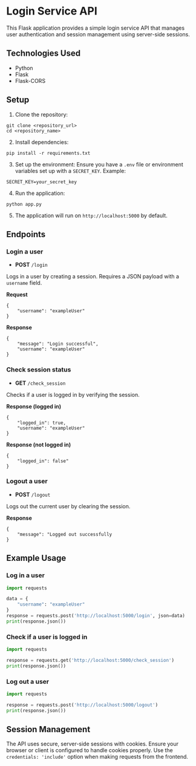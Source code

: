 # Login Service API

This Flask application provides a simple login service API that manages user authentication and session management using server-side sessions.

## Technologies Used

- Python
- Flask
- Flask-CORS

## Setup

1. Clone the repository:

```
git clone <repository_url>
cd <repository_name>
```
   
2. Install dependencies:

```
pip install -r requirements.txt
```

3. Set up the environment:
Ensure you have a `.env` file or environment variables set up with a `SECRET_KEY`. Example:

```
SECRET_KEY=your_secret_key
```

4. Run the application:
   
```
python app.py
```

5. The application will run on `http://localhost:5000` by default.

## Endpoints

### Login a user

- **POST** `/login`

Logs in a user by creating a session. Requires a JSON payload with a `username` field.

**Request**
```
{
    "username": "exampleUser"
}
```

**Response**
```
{
    "message": "Login successful",
    "username": "exampleUser"
}
```

### Check session status

- **GET** `/check_session`

Checks if a user is logged in by verifying the session.

**Response (logged in)**
```
{
    "logged_in": true,
    "username": "exampleUser"
}
```

**Response (not logged in)**
```
{
    "logged_in": false"
}
```

### Logout a user

- **POST** `/logout`

Logs out the current user by clearing the session.

**Response**
```
{
    "message": "Logged out successfully
}
```

## Example Usage

### Log in a user

```python
import requests

data = {
    "username": "exampleUser"
}
response = requests.post('http://localhost:5000/login', json=data)
print(response.json())
```

### Check if a user is logged in

```python
import requests

response = requests.get('http://localhost:5000/check_session')
print(response.json())
```

### Log out a user

```python
import requests

response = requests.post('http://localhost:5000/logout')
print(response.json())
```

## Session Management

The API uses secure, server-side sessions with cookies. Ensure your browser or client is configured to handle cookies properly. Use the `credentials: 'include'` option when making requests from the frontend.